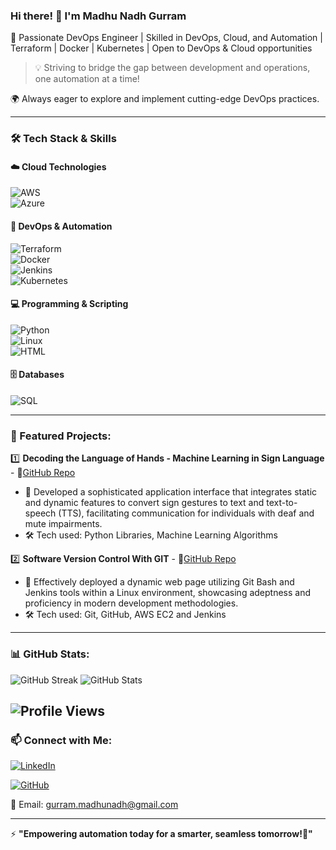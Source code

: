 ### Hi there! 👋 I'm Madhu Nadh Gurram

🚀 Passionate DevOps Engineer | Skilled in DevOps, Cloud, and Automation | Terraform | Docker | Kubernetes | Open to DevOps & Cloud opportunities

> 💡 Striving to bridge the gap between development and operations, one automation at a time!

🌍 Always eager to explore and implement cutting-edge DevOps practices.

---
### 🛠 Tech Stack & Skills  

#### ☁️ Cloud Technologies  
![AWS](https://img.shields.io/badge/AWS-232F3E?style=for-the-badge&logo=amazonaws&logoColor=white)  
![Azure](https://img.shields.io/badge/Azure-0078D4?style=for-the-badge&logo=microsoftazure&logoColor=white)  

#### 🔧 DevOps & Automation  
![Terraform](https://img.shields.io/badge/Terraform-7B42BC?style=for-the-badge&logo=terraform&logoColor=white)  
![Docker](https://img.shields.io/badge/Docker-2496ED?style=for-the-badge&logo=docker&logoColor=white)  
![Jenkins](https://img.shields.io/badge/Jenkins-D24939?style=for-the-badge&logo=jenkins&logoColor=white)  
![Kubernetes](https://img.shields.io/badge/Kubernetes-326CE5?style=for-the-badge&logo=kubernetes&logoColor=white)  

#### 💻 Programming & Scripting  
![Python](https://img.shields.io/badge/Python-3776AB?style=for-the-badge&logo=python&logoColor=white)  
![Linux](https://img.shields.io/badge/Linux-FCC624?style=for-the-badge&logo=linux&logoColor=black)  
![HTML](https://img.shields.io/badge/HTML5-E34F26?style=for-the-badge&logo=html5&logoColor=white)  

#### 🗄️ Databases  
![SQL](https://img.shields.io/badge/SQL-4479A1?style=for-the-badge&logo=mysql&logoColor=white)  

---

### 📌 Featured Projects:

1️⃣ **Decoding the Language of Hands - Machine Learning in Sign Language** - 🔗[GitHub Repo](https://github.com/MadhunadhGurram/Decoding_the_Language_of_Hands-SignLanguage)
   - 🌟 Developed a sophisticated application interface that integrates static and dynamic features to convert sign gestures to text and text-to-speech (TTS), facilitating communication for individuals with deaf and mute impairments.
   - 🛠 Tech used: Python Libraries, Machine Learning Algorithms

2️⃣ **Software Version Control With GIT** - 🔗[GitHub Repo](https://github.com/MadhunadhGurram/Software_Version_Control_With_Git) 
   - 🌟 Effectively deployed a dynamic web page utilizing Git Bash and Jenkins tools within a Linux environment, showcasing adeptness and proficiency in modern development methodologies.
   - 🛠 Tech used: Git, GitHub, AWS EC2 and Jenkins

---

### 📊 GitHub Stats:

![GitHub Streak](https://github-readme-streak-stats.herokuapp.com/?user=madhunadhgurram&theme=tokyonight)
![GitHub Stats](https://github-readme-stats.vercel.app/api?username=madhunadhgurram&show_icons=true&theme=tokyonight)

![Profile Views](https://komarev.com/ghpvc/?username=madhunadhgurram&color=blue&style=for-the-badge)
---


### 📫 Connect with Me:

[![LinkedIn](https://img.shields.io/badge/LinkedIn-0A66C2?style=for-the-badge&logo=linkedin&logoColor=white)](http://www.linkedin.com/in/madhunadh-gurram-51141420a)  

[![GitHub](https://img.shields.io/badge/GitHub-181717?style=for-the-badge&logo=github&logoColor=white)](https://github.com/madhunadhgurram)  

📧 Email: gurram.madhunadh@gmail.com

---

⚡ **"Empowering automation today for a smarter, seamless tomorrow!🚀"**
